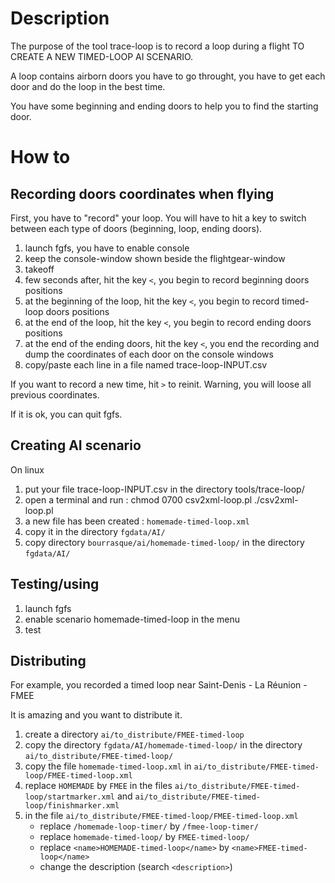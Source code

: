 Description
================================================================================

The purpose of the tool trace-loop is to record a loop during a flight TO CREATE A NEW TIMED-LOOP AI SCENARIO.

A loop contains airborn doors you have to go throught, you have to get each door and do the loop in the best time.

You have some beginning and ending doors to help you to find the starting door.


How to
================================================================================

Recording doors coordinates when flying
---------------------------------------

First, you have to "record" your loop. You will have to hit a key to switch between each type of doors (beginning, loop, ending doors).

1. launch fgfs, you have to enable console
2. keep the console-window shown beside the flightgear-window
3. takeoff
4. few seconds after, hit the key `<`, you begin to record beginning doors positions
5. at the beginning of the loop, hit the key `<`, you begin to record timed-loop doors positions
6. at the end of the loop, hit the key `<`, you begin to record ending doors positions
7. at the end of the ending doors, hit the key `<`, you end the recording and dump the coordinates of each door on the console windows
8. copy/paste each line in a file named trace-loop-INPUT.csv

If you want to record a new time, hit `>` to reinit. Warning, you will loose all previous coordinates.

If it is ok, you can quit fgfs.


Creating AI scenario
--------------------

On linux

1. put your file trace-loop-INPUT.csv in the directory tools/trace-loop/
2. open a terminal and run :
        chmod 0700 csv2xml-loop.pl
        ./csv2xml-loop.pl
3. a new file has been created : `homemade-timed-loop.xml`
4. copy it in the directory `fgdata/AI/`
5. copy directory `bourrasque/ai/homemade-timed-loop/` in the directory `fgdata/AI/`


Testing/using
-------------

1. launch fgfs
2. enable scenario homemade-timed-loop in the menu
3. test


Distributing
-------------

For example, you recorded a timed loop near Saint-Denis - La Réunion - FMEE

It is amazing and you want to distribute it.

1. create a directory `ai/to_distribute/FMEE-timed-loop`
2. copy the directory `fgdata/AI/homemade-timed-loop/` in the directory `ai/to_distribute/FMEE-timed-loop/`
3. copy the file `homemade-timed-loop.xml` in `ai/to_distribute/FMEE-timed-loop/FMEE-timed-loop.xml`
4. replace `HOMEMADE` by `FMEE` in the files `ai/to_distribute/FMEE-timed-loop/startmarker.xml` and `ai/to_distribute/FMEE-timed-loop/finishmarker.xml`
5. in the file `ai/to_distribute/FMEE-timed-loop/FMEE-timed-loop.xml`
    - replace `/homemade-loop-timer/` by `/fmee-loop-timer/` 
    - replace `homemade-timed-loop/` by `FMEE-timed-loop/`
    - replace `<name>HOMEMADE-timed-loop</name>` by `<name>FMEE-timed-loop</name>`
    - change the description (search `<description>`)







